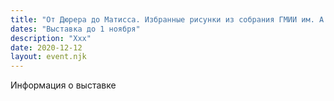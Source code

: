 ```yaml
---
title: "От Дюрера до Матисса. Избранные рисунки из собрания ГМИИ им. А.С. Пушкина"
dates: "Выставка до 1 ноября"
description: "Xxx"
date: 2020-12-12
layout: event.njk
---
```


Информация о выставке

